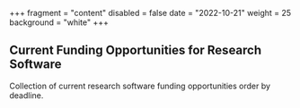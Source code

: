 +++
fragment = "content"
disabled = false
date = "2022-10-21"
weight = 25
background = "white"
+++

## Current Funding Opportunities for Research Software

Collection of current research software funding opportunities order by deadline.
